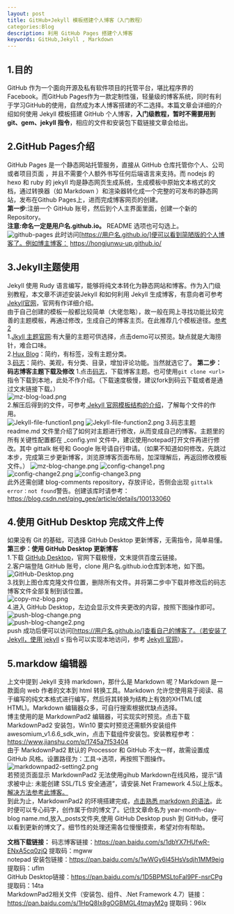 ```yaml
---
layout: post
title: GitHub+Jekyll 模板搭建个人博客（入门教程）
categories:Blog
description: 利用 GitHub Pages 搭建个人博客
keywords: GitHub,Jekyll , Markdown
---
```

## 1.目的 ##

GitHub 作为一个面向开源及私有软件项目的托管平台，堪比程序界的Facebook。而GitHub Pages作为一款定制性强，轻量级的博客系统，同时有利于学习GitHub的使用，自然成为本人博客搭建的不二选择。本篇文章会详细的介绍如何使用 Jekyll 模板搭建 GitHub 个人博客，**入门级教程，暂时不需要用到 git、gem、jekyll 指令**，相应的文件和安装包下载链接文章会给出。
## 2.GitHub Pages介绍 ## 
GitHub Pages 是一个静态网站托管服务，直接从 GitHub 仓库托管你个人、公司或者项目页面 ，并且不需要个人额外书写任何后端语言来支持。而 nodejs 的 hexo 和 ruby 的 jekyll 均是静态网页生成系统，生成模板中原始文本格式的文档，通过转换器（如 Markdown ）和渲染器转化成一个完整的可发布的静态网站，发布在Github Pages上，进而完成博客网页的创建。  
**第一步**:注册一个 GitHub 账号，然后到个人主界面里面，创建一个新的 Repository。    
**注意:命名一定是用户名.github.io。** README 选项也可勾选上。    
![github-pages](/images/blog/github-pages.png)
此时访问[https://用户名.github.io/]便可以看到简陋版的个人博客了。例如博主博客： https://hongjunwu-up.github.io/
## 3.Jekyll主题使用 ##
Jekyll 使用 Rudy 语言编写，能够将纯文本转化为静态网站和博客。作为入门级别教程，本文章不讲述安装Jekyll 和如何利用 Jekyll 生成博客，有意向者可参考[Jekyll官网](https://www.jekyll.com.cn/)，官网有作详细介绍。  
由于自己创建的模板一般都比较简单（大佬忽略），故一般在网上寻找功能比较完善的主题模板，再通过修改，生成自己的博客主页。在此推荐几个模板途径。[参考2](https://blog.csdn.net/chen_z_p/article/details/103132625)    
1.[Jkyll 主题官网](http://jekyllthemes.org/):有大量的主题可供选择，点击demo可以预览。缺点就是大海捞针，难合口味。    
2.[Hux Blog](https://github.com/Huxpro/huxpro.github.io)：简约，有标签，没有主题分类。  
3.[码志](https://github.com/mzlogin/mzlogin.github.io)：简约、美观，有分类、目录，增加评论功能。当然就选它了。
**第二步：码志博客主题下载及修改**
1.点击[码志](https://github.com/mzlogin/mzlogin.github.io)，下载博客主题。也可使用`git clone <url>` 指令下载到本地，此处不作介绍。（下载速度极慢，建议fork到码云下载或者是通过文末链接下载。）    
![mz-blog-load.png](/images/blog/mz-blog-load.png)  
2.解压后得到的文件，可参考[ Jekyll 官网模板结构的介绍](https://www.jekyll.com.cn/docs/structure/)，了解每个文件的作用。  
![Jekyll-file-function1.png](/images/blog/Jekyll-file-function1.png)
![Jekyll-file-function2.png](/images/blog/Jekyll-file-function2.png)
3.码志主题 readme.md 文件里介绍了如何对主题进行修改，从而变成自己的博客。主题里的所有关键性配置都在 _config.yml 文件中，建议使用notepad打开文件再进行修改。其中 gittalk 帐号和 Google 账号请自行申请。（如果不知道如何修改，先跳过本步，完成第三步更新博客，浏览原博客页面布局，加深理解后，再返回修改模板文件。）
![mz-blog-change.png](/images/blog/mz-blog-change.png)
![config-change1.png](/images/blog/config-change1.png)
![config-change2.png](/images/blog/config-change2.png)
![config-change3.png](/images/blog/config-change3.png)   
此外还需创建 blog-comments repository，存放评论，否侧会出现 `gittalk error：not found`警告。创建该库时请参考：https://blog.csdn.net/qing_gee/article/details/100133060
## 4.使用 GitHub Desktop 完成文件上传  ##
如果没有 Git 的基础，可选择 GitHub Desktop 更新博客，无需指令，简单易懂。  
**第三步：使用 GitHub Desktop 更新博客**  
1.下载 [GitHub Desktop](https://desktop.github.com/)，官网下载极慢，文末提供百度云链接。  
2.客户端登陆 GitHub 账号，clone 用户名.github.io仓库到本地，如下图。  
![GitHub-Desktop.png](/images/blog/GitHub-Desktop.png)  
3.找到上图仓库克隆文件位置，删除所有文件。并将第二步中下载并修改后的码志博客文件全部复制到该位置。  
![copy-mz-blog.png](/images/blog/copy-mz-blog.png)  
4.进入 GitHub Desktop，左边会显示文件夹更改的内容，按照下图操作即可。  
![push-blog-change.png](/images/blog/push-blog-change.png)  
![push-blog-change2.png](/images/blog/push-blog-change2.png)    
push 成功后便可以访问[https://用户名.github.io/]查看自己的博客了。（若安装了Jekyll，使用`jekyll s`指令可以实现本地访问，参考 [Jekyll 官网](https://www.jekyll.com.cn/)）。  
## 5.markdow 编辑器 ##
上文中提到 Jekyll 支持 markdown，那什么是 Markdown 呢？Markdown 是一款面向 web 作者的文本到 html 转换工具。Markdown 允许您使用易于阅读、易于编写的纯文本格式进行编写，然后将其转换为结构上有效的XHTML(或HTML)。Markdown 编辑器众多，可自行搜索根据优缺点选择。  
博主使用的是 MarkdownPad2 编辑器，可实现实时预览。点击下载 MarkdownPad2 安装包，Win10 要实时预览还需额外安装组件 awesomium_v1.6.6_sdk_win，点击下载组件安装包。安装教程参考：https://www.jianshu.com/p/1745a7f53404  
由于 MarkdownPad2 默认的 Processor 和 GitHub 不太一样，故需设置成 GitHub 风格。设置路径为：工具->选项，再按照下图操作。
![markdownpad2-setting2.png](/images/blog/markdownpad2-setting2.png)    
若预览页面显示 MarkdownPad2 无法使用gihub Markdown在线风格，提示“请求被中止: 未能创建 SSL/TLS 安全通道”，请安装.Net Framework 4.5以上版本。[解决方法参考此博客。](https://blog.csdn.net/qq18938308968/article/details/86243272)  
到此为止，MarkdownPad2 的环境搭建完成，[点击熟悉 markdown 的语法](https://www.jianshu.com/p/e9840793d8c2)。此时便可以专心码字，创作属于你的博文了。记住文章命名为 year-month-day-blog name.md,放入_posts文件夹,使用 GitHub Desktop push 到 GitHub，便可以看到更新的博文了。细节性的处理还需各位慢慢摸索，希望对你有帮助。

**文档下载链接：**
码志博客链接：https://pan.baidu.com/s/1dbYX7HUfwR-ENxA5cq0zjQ  提取码：mgww  
notepad 安装包链接：https://pan.baidu.com/s/1wWGy6l45HsVsdjh1MM9eig   提取码：uflm  
GitHub Desktop链接：https://pan.baidu.com/s/1D5BPMSLtoFal9PF-nsrCPg   提取码：14ta  
MarkdownPad2相关文件（安装包、组件、.Net Framework 4.7）链接：https://pan.baidu.com/s/1HpQ8Ix8gOGBMGL4tmayM2g   提取码：96lx

